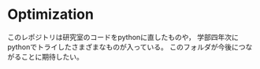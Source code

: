# Optimization
このレポジトリは研究室のコードをpythonに直したものや，
学部四年次にpythonでトライしたさまざまなものが入っている。
このフォルダが今後につながることに期待したい。

